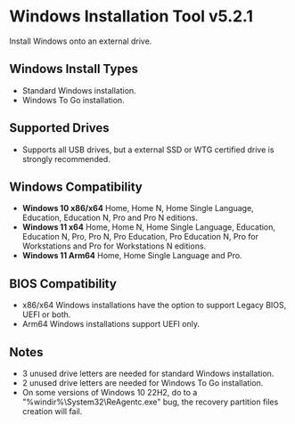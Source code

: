 # Windows Installation Tool v5.2.1
Install Windows onto an external drive.

## Windows Install Types
- Standard Windows installation.
- Windows To Go installation.
## Supported Drives
- Supports all USB drives, but a external SSD or WTG certified drive is strongly recommended.

## Windows Compatibility
- **Windows 10 x86/x64** Home, Home N, Home Single Language, Education, Education N, Pro and Pro N editions.
- **Windows 11 x64** Home, Home N, Home Single Language, Education, Education N, Pro, Pro N, Pro Education, Pro Education N, Pro for Workstations and Pro for Workstations N editions.  
- **Windows 11 Arm64** Home, Home Single Language and Pro.

## BIOS Compatibility
- x86/x64 Windows installations have the option to support Legacy BIOS, UEFI or both.
- Arm64 Windows installations support UEFI only.

## Notes
- 3 unused drive letters are needed for standard Windows installation.
- 2 unused drive letters are needed for Windows To Go installation.
- On some versions of Windows 10 22H2, do to a "%windir%\System32\ReAgentc.exe" bug, the recovery partition files creation will fail.
